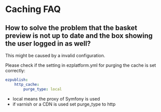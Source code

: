 # Caching FAQ

## How to solve the problem that the basket preview is not up to date and the box showing the user logged in as well?

This might be caused by a invalid configuration.

Please check if the setting in ezplatform.yml for purging the cache is set correctly:

``` yaml
ezpublish:
    http_cache:
        purge_type: local
```

- local means the proxy of Symfony is used
- if varnish or a CDN is used set purge\_type to http
